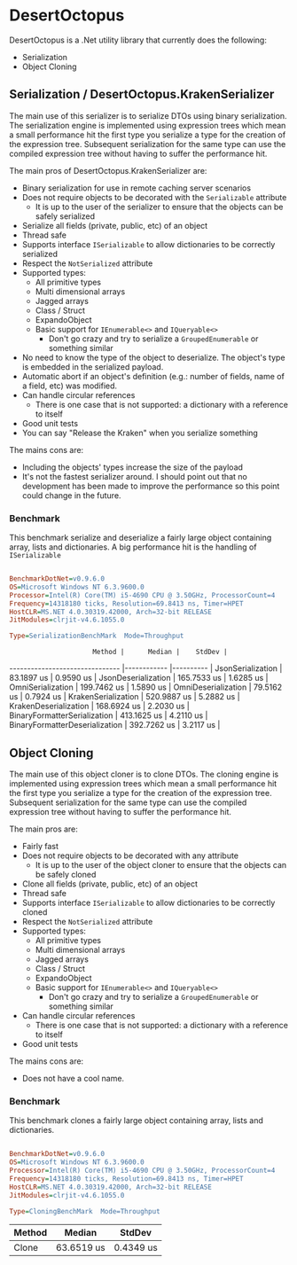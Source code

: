 # DesertOctopus

DesertOctopus is a .Net utility library that currently does the following:

* Serialization
* Object Cloning


## Serialization / DesertOctopus.KrakenSerializer

The main use of this serializer is to serialize DTOs using binary serialization.  The serialization engine is implemented using expression trees which mean a small performance hit the first type you serialize a type for the creation of the expression tree.  Subsequent serialization for the same type can use the compiled expression tree without having to suffer the performance hit.

The main pros of DesertOctopus.KrakenSerializer are:

* Binary serialization for use in remote caching server scenarios
* Does not require objects to be decorated with the `Serializable` attribute
  * It is up to the user of the serializer to ensure that the objects can be safely serialized
* Serialize all fields (private, public, etc) of an object
* Thread safe
* Supports interface `ISerializable` to allow dictionaries to be correctly serialized
* Respect the `NotSerialized` attribute
* Supported types:
  * All primitive types
  * Multi dimensional arrays
  * Jagged arrays
  * Class / Struct
  * ExpandoObject
  * Basic support for `IEnumerable<>` and `IQueryable<>`
    * Don't go crazy and try to serialize a `GroupedEnumerable` or something similar
* No need to know the type of the object to deserialize. The object's type is embedded in the serialized payload.
* Automatic abort if an object's definition (e.g.: number of fields, name of a field, etc) was modified.
* Can handle circular references
  * There is one case that is not supported: a dictionary with a reference to itself
* Good unit tests
* You can say "Release the Kraken" when you serialize something

The mains cons are:

* Including the objects' types increase the size of the payload
* It's not the fastest serializer around.  I should point out that no development has been made to improve the performance so this point could change in the future.


### Benchmark

This benchmark serialize and deserialize a fairly large object containing array, lists and dictionaries.  A big performance hit is the handling of `ISerializable`

```ini

BenchmarkDotNet=v0.9.6.0
OS=Microsoft Windows NT 6.3.9600.0
Processor=Intel(R) Core(TM) i5-4690 CPU @ 3.50GHz, ProcessorCount=4
Frequency=14318180 ticks, Resolution=69.8413 ns, Timer=HPET
HostCLR=MS.NET 4.0.30319.42000, Arch=32-bit RELEASE
JitModules=clrjit-v4.6.1055.0

Type=SerializationBenchMark  Mode=Throughput  

```
                         Method |      Median |    StdDev |
------------------------------- |------------ |---------- |
              JsonSerialization |  83.1897 us | 0.9590 us |
            JsonDeserialization | 165.7533 us | 1.6285 us |
              OmniSerialization | 199.7462 us | 1.5890 us |
            OmniDeserialization |  79.5162 us | 0.7924 us |
            KrakenSerialization | 520.9887 us | 5.2882 us |
          KrakenDeserialization | 168.6924 us | 2.2030 us |
   BinaryFormatterSerialization | 413.1625 us | 4.2110 us |
 BinaryFormatterDeserialization | 392.7262 us | 3.2117 us |


## Object Cloning

The main use of this object cloner is to clone DTOs.  The cloning engine is implemented using expression trees which mean a small performance hit the first type you serialize a type for the creation of the expression tree.  Subsequent serialization for the same type can use the compiled expression tree without having to suffer the performance hit.

The main pros are:

* Fairly fast
* Does not require objects to be decorated with any attribute
  * It is up to the user of the object cloner to ensure that the objects can be safely cloned
* Clone all fields (private, public, etc) of an object
* Thread safe
* Supports interface `ISerializable` to allow dictionaries to be correctly cloned
* Respect the `NotSerialized` attribute
* Supported types:
  * All primitive types
  * Multi dimensional arrays
  * Jagged arrays
  * Class / Struct
  * ExpandoObject
  * Basic support for `IEnumerable<>` and `IQueryable<>`
    * Don't go crazy and try to serialize a `GroupedEnumerable` or something similar
* Can handle circular references
  * There is one case that is not supported: a dictionary with a reference to itself
* Good unit tests

The mains cons are:

* Does not have a cool name.

### Benchmark

This benchmark clones a fairly large object containing array, lists and dictionaries.

```ini

BenchmarkDotNet=v0.9.6.0
OS=Microsoft Windows NT 6.3.9600.0
Processor=Intel(R) Core(TM) i5-4690 CPU @ 3.50GHz, ProcessorCount=4
Frequency=14318180 ticks, Resolution=69.8413 ns, Timer=HPET
HostCLR=MS.NET 4.0.30319.42000, Arch=32-bit RELEASE
JitModules=clrjit-v4.6.1055.0

Type=CloningBenchMark  Mode=Throughput  

```
 Method |     Median |    StdDev |
------- |----------- |---------- |
  Clone | 63.6519 us | 0.4349 us |
